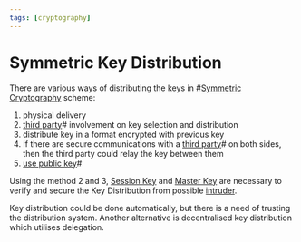 ```yaml
---
tags: [cryptography]
---
```


# Symmetric Key Distribution

There are various ways of distributing the keys in
#[Symmetric Cryptography](202209012153.md) scheme:
1. physical delivery
2. [third party](202210062220.md)# involvement on key selection and distribution
3. distribute key in a format encrypted with previous key
4. If there are secure communications with a [third party](202210062220.md)# on
   both sides, then the third party could relay the key between them
5. [use public key](202203221212.md)#

Using the method 2 and 3, [Session Key](202302062029.md) and
[Master Key](202302062030.md) are necessary to verify and secure the Key
Distribution from possible [intruder](202209281128.md).

Key distribution could be done automatically, but there is a need of trusting
the distribution system. Another alternative is decentralised key distribution
which utilises delegation.
